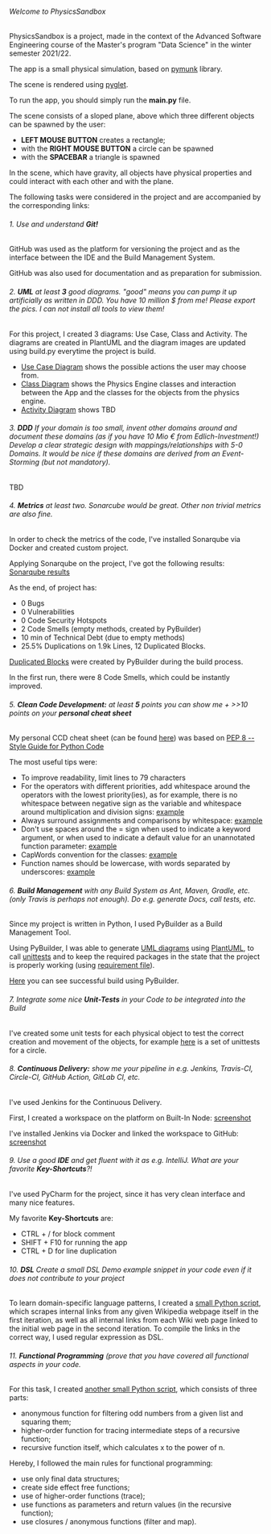 ###### Welcome to PhysicsSandbox
PhysicsSandbox is a project, made in the context of the Advanced Software Engineering course of the Master's
program "Data Science" in the winter semester 2021/22.

The app is a small physical simulation, based on [pymunk](http://www.pymunk.org/) library.

The scene is rendered using [pyglet](https://pyglet.readthedocs.io/).

To run the app, you should simply run the **main.py** file.

The scene consists of a sloped plane, above which three different objects can be spawned by the user:
- **LEFT MOUSE BUTTON** creates a rectangle;
- with the **RIGHT MOUSE BUTTON** a circle can be spawned
- with the **SPACEBAR** a triangle is spawned

In the scene, which have gravity, all objects have physical properties and could interact with each other
and with the plane.

The following tasks were considered in the project and are accompanied by the corresponding links:


###### 1. Use and understand **Git!**
GitHub was used as the platform for versioning the project and as the interface between the IDE and the
Build Management System.

GitHub was also used for documentation and as preparation for submission.


###### 2. **UML** at least **3** good diagrams. "good" means you can pump it up artificially as written in DDD. You have 10 million $ from me! Please export the pics. I can not install all tools to view them!
For this project, I created 3 diagrams: Use Case, Class and Activity. The diagrams are created in PlantUML and 
the diagram images are updated using build.py everytime the project is build.

- [Use Case Diagram](docs/uml/use_case_diagram.png) shows the possible actions the user may choose from.
- [Class Diagram](docs/uml/class_diagram.png) shows the Physics Engine classes and interaction between the App
and the classes for the objects from the physics engine.
- [Activity Diagram](docs/uml/activity_diagram.png) shows TBD


###### 3. **DDD** If your domain is too small, invent other domains around and document these domains (as if you have 10 Mio € from Edlich-Investment!) Develop a clear strategic design with mappings/relationships with 5-0 Domains. It would be nice if these domains are derived from an Event-Storming (but not mandatory).
TBD


###### 4. **Metrics** at least two. Sonarcube would be great. Other non trivial metrics are also fine.
In order to check the metrics of the code, I've installed Sonarqube via Docker and created custom project.

Applying Sonarqube on the project, I've got the following results:
[Sonarqube results](docs/metrics/sonarqube_results.png)

As the end, of project has:
- 0 Bugs 
- 0 Vulnerabilities
- 0 Code Security Hotspots
- 2 Code Smells (empty methods, created by PyBuilder)
- 10 min of Technical Debt (due to empty methods)
- 25.5% Duplications on 1.9k Lines, 12 Duplicated Blocks.

[Duplicated Blocks](docs/metrics/sonarqube_duplicated_blocks.png) were created by PyBuilder during the build process.

In the first run, there were 8 Code Smells, which could be instantly improved.


###### 5. **Clean Code Development:** at least **5** points you can show me + >>10 points on your **personal cheat sheet**
My personal CCD cheat sheet (can be found [here](docs/clean_code/personal_cheatsheet.pdf)) was based on
[PEP 8 -- Style Guide for Python Code](https://www.python.org/dev/peps/pep-0008/)

The most useful tips were:
- To improve readability, limit lines to 79 characters
- For the operators with different priorities, add whitespace around the operators with the lowest priority(ies),
as for example, there is no whitespace between negative sign as the variable and whitespace around multiplication
and division signs: [example](src/main/python/physics_engine/triangle.py#L39-L43)
- Always surround assignments and comparisons by whitespace: [example](src/main/python/physics_engine/triangle.py#L26)
- Don't use spaces around the = sign when used to indicate a keyword argument, or when used to indicate
a default value for an unannotated function parameter: [example](src/main/python/physics_engine/triangle.py#L26)
- CapWords convention for the classes: [example](src/main/python/physics_engine/triangle.py#L6)
- Function names should be lowercase, with words separated by underscores:
[example](src/main/python/physics_engine/triangle.py#L39)


###### 6. **Build Management** with any Build System as Ant, Maven, Gradle, etc. (only Travis is perhaps not enough). Do e.g. generate Docs, call tests, etc.
Since my project is written in Python, I used PyBuilder as a Build Management Tool.

Using PyBuilder, I was able to generate [UML diagrams](docs/uml) using [PlantUML](https://plantuml.com/),
to call [unittests](src/unittest) and to keep the required packages in the state that the project
is properly working (using [requirement file](requirements.txt)).

[Here](docs/build_management_system/pybuilder_successful_build.png) you can see successful build using PyBuilder.


###### 7. Integrate some nice **Unit-Tests** in your Code to be integrated into the Build
I've created some unit tests for each physical object to test the correct creation and movement of the objects, 
for example [here](src/unittest/python/circle_tests.py) is a set of unittests for a circle.


###### 8. **Continuous Delivery:** show me your pipeline in e.g. Jenkins, Travis-CI, Circle-CI, GitHub Action, GitLab CI, etc.
I've used Jenkins for the Continuous Delivery.

First, I created a workspace on the platform on Built-In Node:
[screenshot](docs/coninuous_delivery/jenkins_workspace.png)

I've installed Jenkins via Docker and linked the workspace to GitHub:
[screenshot](docs/coninuous_delivery/jenkins_github_connection.png)


###### 9. Use a good **IDE** and get fluent with it as e.g. IntelliJ. What are your favorite **Key-Shortcuts**?!
  
I've used PyCharm for the project, since it has very clean interface and many nice features.

My favorite **Key-Shortcuts** are:
- CTRL + / for block comment
- SHIFT + F10 for running the app
- CTRL + D for line duplication


###### 10. **DSL** Create a small DSL Demo example snippet in your code even if it does not contribute to your project
To learn domain-specific language patterns, I created a [small Python script](wiki_links.py), which scrapes internal
links from any given Wikipedia webpage itself in the first iteration, as well as all internal links from each Wiki
web page linked to the initial web page in the second iteration. To compile the links in the correct way, I used regular expression as DSL.


###### 11. **Functional Programming** (prove that you have covered all functional aspects in your code.
For this task, I created [another small Python script](func_programming.py), which consists of three parts:
- anonymous function for filtering odd numbers from a given list and squaring them;
- higher-order function for tracing intermediate steps of a recursive function;
- recursive function itself, which calculates x to the power of n.

Hereby, I followed the main rules for functional programming:

- use only final data structures;
- create side effect free functions;
- use of higher-order functions (trace);
- use functions as parameters and return values (in the recursive function);
- use closures / anonymous functions (filter and map).